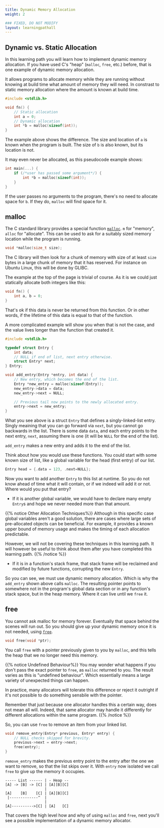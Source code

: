 ```yaml
---
title: Dynamic Memory Allocation
weight: 2

### FIXED, DO NOT MODIFY
layout: learningpathall
---
```


## Dynamic vs. Static Allocation

In this learning path you will learn how to implement dynamic memory allocation.
If you have used C's "heap" (`malloc`, `free`, etc.) before, that is one example
of dynamic memory allocation.

It allows programs to allocate memory while they are running without knowing
at build time what amount of memory they will need. In constrast to static
memory allocation where the amount is known at build time.

```C
#include <stdlib.h>

void fn() {
    // Static allocation
    int a = 0;
    // Dynamic allocation
    int *b = malloc(sizeof(int));
}
```

The example above shows the difference. The size and location of `a` is known
when the program is built. The size of `b` is also known, but its location is not.

It may even never be allocated, as this pseudocode example shows:

```C
int main(...) {
    if (/*user has passed some argument*/) {
        int *b = malloc(sizeof(int));
    }
}
```

If the user passes no arguments to the program, there's no need to allocate space
for `b`. If they do, `malloc` will find space for it.

## malloc

The C standard library provides a special function
[`malloc`](https://en.cppreference.com/w/c/memory/malloc). `m` for "memory",
`alloc` for "allocate". This can be used to ask for a suitably sized memory
location while the program is running.

```C
void *malloc(size_t size);
```

The C library will then look for a chunk of memory with size of at least `size`
bytes in a large chunk of memory that it has reserved. For instance on Ubuntu
Linux, this will be done by GLIBC.

The example at the top of the page is trivial of course. As it is we could just
statically allocate both integers like this:
```C
void fn() {
    int a, b = 0;
}
```

That's ok if this data is never be returned from this function. Or in other
words, if the lifetime of this data is equal to that of the function.

A more complicated example will show you when that is not the case, and the value
lives longer than the function that created it.

```C
#include <stdlib.h>

typedef struct Entry {
    int data;
    // NULL if end of list, next entry otherwise.
    struct Entry* next;
} Entry;

void add_entry(Entry *entry, int data) {
    // New entry, which becomes the end of the list.
    Entry *new_entry = malloc(sizeof(Entry));
    new_entry->data = data;
    new_entry->next = NULL;

    // Previous tail now points to the newly allocated entry.
    entry->next = new_entry;
}
```

What you see above is a struct `Entry` that defines a singly-linked-list entry.
Singly meaining that you can go forward via `next`, but you cannot go backwards
in the list. There is some data `data`, and each entry points to the next entry,
`next`, assuming there is one (it will be `NULL` for the end of the list).

`add_entry` makes a new entry and adds it to the end of the list.

Think about how you would use these functions. You could start with some known
size of list, like a global variable for the head (first entry)
of our list.

```C
Entry head = {.data = 123, .next=NULL};
```

Now you want to add another `Entry` to this list at runtime. So you do not know
ahead of time what it will contain, or if we indeed will add it or not. Where
would you put that entry?

* If it is another global variable, we would have to declare many empty `Entry`s
  and hope we never needed more than that amount.

{{% notice Other Allocation Techniques%}}
Although in this specific case global variables aren't a good solution, there are
cases where large sets of pre-allocated objects can be beneficial. For example,
it provides a known upper bound of memory usage and makes the timing of each
allocation predictable.

However, we will not be covering these techniques in this learning path. It will
however be useful to think about them after you have completed this learning
path.
{{% /notice %}}

* If it is in a function's stack frame, that stack frame will be reclaimed and
  modified by future functions, corrupting the new `Entry`.

So you can see, we must use dynamic memory allocation. Which is why the `add_entry`
shown above calls `malloc`. The resulting pointer points to somewhere not in
the program's global data section or in any function's stack space, but in the
heap memory. Where it can live until we `free` it.

## free

You cannot ask malloc for memory forever. Eventually that space behind the scenes
will run out. So you should give up your dynamic memory once it is not needed,
using [`free`](https://en.cppreference.com/w/c/memory/free).

```C
void free(void *ptr);
```

You call `free` with a pointer previously given to you by `malloc`, and this tells
the heap that we no longer need this memory.

{{% notice Undefined Behaviour%}}
You may wonder what happens if you don't pass the exact pointer to `free`, as
`malloc` returned to you. The result varies as this is "undefined behaviour".
Which essentially means a large variety of unexpected things can happen.

In practice, many allocators will tolerate this difference or reject it outright
if it's not possible to do something sensbile with the pointer.

Remember that just because one allocator handles this a certain way, does not
mean all will. Indeed, that same allocator may handle it differently for
different allocations within the same program.
{{% /notice %}}

So, you can use `free` to remove an item from your linked list.

```C
void remove_entry(Entry* previous, Entry* entry) {
    // NULL checks skipped for brevity.
    previous->next = entry->next;
    free(entry);
}
```

`remove_entry` makes the previous entry point to the entry after the one we want
to remove, so that the list skips over it. With `entry` now isolated we call
`free` to give up the memory it occupies.

```text
----- List ------ | - Heap --
[A] -> [B] -> [C] | [A][B][C]
                  |
[A]    [B]    [C] | [A][B][C]
 |-------------^  |
                  |
[A]---------->[C] | [A]   [C]
```

That covers the high level how and why of using `malloc` and `free`, next you'll
see a possible implementation of a dynamic memory allocator.